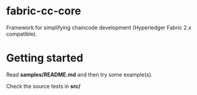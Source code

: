 # fabric-cc-core

Framework for simplifying chaincode development (Hyperledger Fabric 2.x compatible).

# Getting started

Read **samples/README.md** and then try some example(s).

Check the source tests in **src/**



